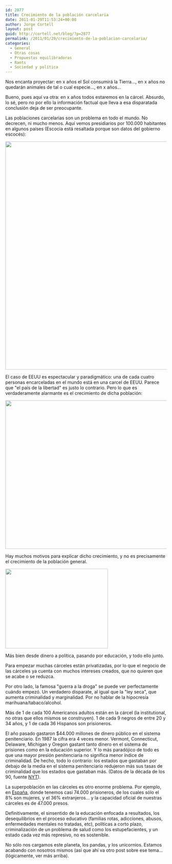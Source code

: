 ```yaml
---
id: 2877
title: Crecimiento de la población carcelaria
date: 2011-01-29T11:53:24+00:00
author: Jorge Cortell
layout: post
guid: http://cortell.net/blog/?p=2877
permalink: /2011/01/29/crecimiento-de-la-poblacion-carcelaria/
categories:
  - General
  - Otras cosas
  - Propuestas equilibradoras
  - Rants
  - Sociedad y polí­tica
---
```

Nos encanta proyectar: en x años el Sol consumirá la Tierra..., en x años no quedarán animales de tal o cual especie..., en x años...

Bueno, pues aquí va otra: en x años todos estaremos en la cárcel. Absurdo, lo sé, pero no por ello la información factual que lleva a esa disparatada conclusión deja de ser preocupante.

Las poblaciones carcelarias son un problema en todo el mundo. No decrecen, ni mucho menos. Aquí vemos presidiarios por 100.000 habitantes en algunos países (Escocia está resaltada porque son datos del gobierno escocés):

<img class="aligncenter" title="presidiarios por 100.000 hab." src="http://www.scotland.gov.uk/Resource/Img/143865/0043412.gif" alt="" width="518" height="713" />

El caso de EEUU es espectacular y paradigmático: una de cada cuatro personas encarceladas en el mundo está en una carcel de EEUU. Parece que "el país de la libertad" es justo lo contrario. Pero lo que es verdaderamente alarmante es el crecimiento de dicha población:

<img class="aligncenter" title="crecimiento población carcelaria EEUU" src="http://upload.wikimedia.org/wikipedia/commons/thumb/5/54/US_incarceration_timeline-clean.svg/693px-US_incarceration_timeline-clean.svg.png" alt="" width="693" height="464" />

Hay muchos motivos para explicar dicho crecimiento, y no es precisamente el crecimiento de la población general.

<img class="aligncenter" title="crecimiento carcelario / general" src="http://bligoo.com/media/users/1/94426/images/uploads/prison_population_growth.jpg" alt="" width="320" height="249" />

Más bien desde dinero a política, pasando por educación, y todo ello junto.

Para empezar muchas cárceles están privatizadas, por lo que el negocio de las cárceles ya cuenta con muchos intereses creados, que no quieren que se acabe o se reduzca.

Por otro lado, la famosa "guerra a la droga" se puede ver perfectamente cuándo empezó. Un verdadero disparate, al igual que la "ley seca", que aumenta criminalidad y marginalidad. Por no hablar de la hipocresía marihuana/tabaco/alcohol.

Más de 1 de cada 100 Americanos adultos están en la cárcel (la institutional, no otras que ellos mismos se construyen). 1 de cada 9 negros de entre 20 y 34 años, y 1 de cada 36 Hispanos son prisioneros.

El año pasado gastaron $44.000 millones de dinero público en el sistema penitenciario. En 1987 la cifra era 4 veces menor. Vermont, Connecticut, Delaware, Michigan y Oregon gastant tanto dinero en el sistema de prisiones como en la educación superior. Y lo más paradójico de todo es que una mayor presión penitenciaria no significa menor índice de criminalidad. De hecho, todo lo contrario: los estados que gastaban por debajo de la media en el sistema penitenciario redujeron más sus tasas de criminalidad que los estados que gastaban más. (Datos de la década de los 90, fuente <a title="http://www.nytimes.com/2008/03/10/opinion/10mon1.html?_r=2" href="http://www.nytimes.com/2008/03/10/opinion/10mon1.html?_r=2" target="_blank">NYT</a>).

La superpoblación en las cárceles es otro enorme problema. Por ejemplo, en <a title="http://www.kcl.ac.uk/depsta/law/research/icps/worldbrief/wpb_country.php?country=165" href="http://www.kcl.ac.uk/depsta/law/research/icps/worldbrief/wpb_country.php?country=165" target="_blank">España</a>, donde tenemos casi 74.000 prisioneros, de los cuales sólo el 8% son mujeres, y el 36% extranjeros... y la capacidad oficial de nuestras cárceles es de 47.000 presos.

Definitivamente, el sinsentido de la educación enfocada a resultados, los desequilibrios en el proceso educativo (familias rotas, adicciones, abusos, enfermedades mentales no tratadas, etc), políticas a corto plazo, criminalización de un problema de salud como los estupefacientes, y un estado cada vez más represivo, no es sostenible.

No sólo nos cargamos este planeta, los pandas, y los unicornios. Estamos acabando con nosotros mismos (así que ahí va otro post sobre ese tema... (lógicamente, ver más arriba).